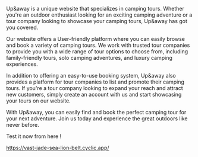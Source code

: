 Up&away is a unique website that specializes in camping tours. Whether you're an outdoor enthusiast looking for an exciting camping adventure or a tour company looking to showcase your camping tours, Up&away has got you covered.

Our website offers a User-friendly platform where you can easily browse and book a variety of camping tours. We work with trusted tour companies to provide you with a wide range of tour options to choose from, including family-friendly tours, solo camping adventures, and luxury camping experiences.

In addition to offering an easy-to-use booking system, Up&away also provides a platform for tour companies to list and promote their camping tours. If you're a tour company looking to expand your reach and attract new customers, simply create an account with us and start showcasing your tours on our website.

With Up&away, you can easily find and book the perfect camping tour for your next adventure. Join us today and experience the great outdoors like never before.

Test it now from here !

https://vast-jade-sea-lion-belt.cyclic.app/
